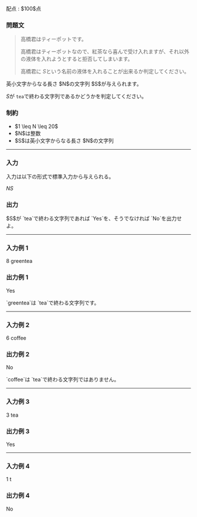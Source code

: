 
<div>

<span>

<span>

<p>
配点 : $100$点
</p>

<div>

<section>

### **問題文**

<blockquote>

<p>
高橋君はティーポットです。

高橋君はティーポットなので、紅茶なら喜んで受け入れますが、それ以外の液体を入れようとすると拒否してしまいます。

高橋君に $S$という名前の液体を入れることが出来るか判定してください。
</p>

</blockquote>

<p>
英小文字からなる長さ $N$の文字列 $S$が与えられます。

$S$が `tea`で終わる文字列であるかどうかを判定してください。
</p>

</section>

</div>

<div>

<section>

### **制約**

<ul>

<li>
$1 \leq N \leq 20$
</li>

<li>
$N$は整数
</li>

<li>
$S$は英小文字からなる長さ $N$の文字列
</li>

</ul>

</section>

</div>

---

<div>

<div>

<section>

### **入力**

<p>
入力は以下の形式で標準入力から与えられる。
</p>

<div>

$N$$S$
</div>

</section>

</div>

<div>

<section>

### **出力**

<p>
$S$が `tea`で終わる文字列であれば `Yes`を、そうでなければ `No`を出力せよ。
</p>

</section>

</div>

</div>

---

<div>

<section>

### **入力例 1**

<div>

8
greentea

</div>

</section>

</div>

<div>

<section>

### **出力例 1**

<div>

Yes

</div>

<p>
`greentea`は `tea`で終わる文字列です。
</p>

</section>

</div>

---

<div>

<section>

### **入力例 2**

<div>

6
coffee

</div>

</section>

</div>

<div>

<section>

### **出力例 2**

<div>

No

</div>

<p>
`coffee`は `tea`で終わる文字列ではありません。
</p>

</section>

</div>

---

<div>

<section>

### **入力例 3**

<div>

3
tea

</div>

</section>

</div>

<div>

<section>

### **出力例 3**

<div>

Yes

</div>

</section>

</div>

---

<div>

<section>

### **入力例 4**

<div>

1
t

</div>

</section>

</div>

<div>

<section>

### **出力例 4**

<div>

No

</div>

</section>

</div>

</span>

</span>

</div>
